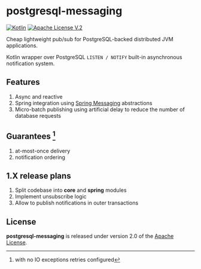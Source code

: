 # postgresql-messaging 
[![Kotlin](https://img.shields.io/badge/kotlin-1.9.20-blue.svg?logo=kotlin)](http://kotlinlang.org) 
[![Apache License V.2](https://img.shields.io/badge/license-Apache%20V.2-blue.svg)](https://github.com/oshai/kotlin-logging/blob/master/LICENSE)

Cheap lightweight pub/sub for PostgreSQL-backed distributed JVM applications. 

Kotlin wrapper over PostgreSQL `LISTEN / NOTIFY` built-in asynchronous notification system.

## Features
1. Async and reactive
2. Spring integration using [Spring Messaging](https://docs.spring.io/spring-integration/docs/current/reference/html/core.html#spring-integration-core-messaging) abstractions
3. Micro-batch publishing using artificial delay to reduce the number of database requests

## Guarantees [^1]
1. at-most-once delivery 
2. notification ordering
[^1]: with no IO exceptions retries configured

## 1.X release plans
1. Split codebase into **core** and **spring** modules
2. Implement unsubscribe logic
3. Allow to publish notifications in outer transactions

## License

**postgresql-messaging** is released under version 2.0 of the [Apache License](https://www.apache.org/licenses/LICENSE-2.0).
